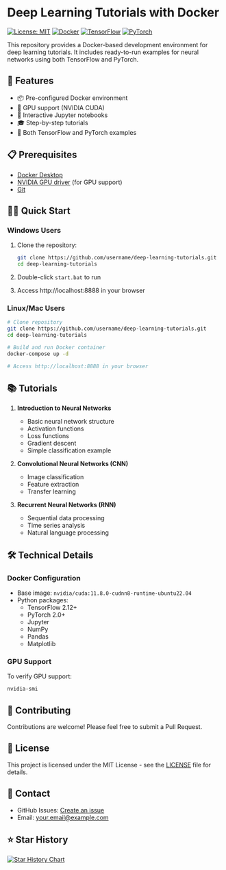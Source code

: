 # Deep Learning Tutorials with Docker

[![License: MIT](https://img.shields.io/badge/License-MIT-yellow.svg)](https://opensource.org/licenses/MIT)
[![Docker](https://img.shields.io/badge/docker-%230db7ed.svg?style=flat&logo=docker&logoColor=white)](https://www.docker.com/)
[![TensorFlow](https://img.shields.io/badge/TensorFlow-%23FF6F00.svg?style=flat&logo=TensorFlow&logoColor=white)](https://www.tensorflow.org/)
[![PyTorch](https://img.shields.io/badge/PyTorch-%23EE4C2C.svg?style=flat&logo=PyTorch&logoColor=white)](https://pytorch.org/)

This repository provides a Docker-based development environment for deep learning tutorials. It includes ready-to-run examples for neural networks using both TensorFlow and PyTorch.

## 🚀 Features

- 📦 Pre-configured Docker environment
- 🔧 GPU support (NVIDIA CUDA)
- 📓 Interactive Jupyter notebooks
- 🎓 Step-by-step tutorials
- 🔄 Both TensorFlow and PyTorch examples

## 📋 Prerequisites

- [Docker Desktop](https://www.docker.com/products/docker-desktop/)
- [NVIDIA GPU driver](https://www.nvidia.com/download/index.aspx) (for GPU support)
- [Git](https://git-scm.com/downloads)

## 🏃‍♂️ Quick Start

### Windows Users

1. Clone the repository:
   ```bash
   git clone https://github.com/username/deep-learning-tutorials.git
   cd deep-learning-tutorials
   ```

2. Double-click `start.bat` to run
3. Access http://localhost:8888 in your browser

### Linux/Mac Users

```bash
# Clone repository
git clone https://github.com/username/deep-learning-tutorials.git
cd deep-learning-tutorials

# Build and run Docker container
docker-compose up -d

# Access http://localhost:8888 in your browser
```

## 📚 Tutorials

1. **Introduction to Neural Networks**
   - Basic neural network structure
   - Activation functions
   - Loss functions
   - Gradient descent
   - Simple classification example

2. **Convolutional Neural Networks (CNN)**
   - Image classification
   - Feature extraction
   - Transfer learning

3. **Recurrent Neural Networks (RNN)**
   - Sequential data processing
   - Time series analysis
   - Natural language processing

## 🛠️ Technical Details

### Docker Configuration

- Base image: `nvidia/cuda:11.8.0-cudnn8-runtime-ubuntu22.04`
- Python packages:
  - TensorFlow 2.12+
  - PyTorch 2.0+
  - Jupyter
  - NumPy
  - Pandas
  - Matplotlib

### GPU Support

To verify GPU support:
```bash
nvidia-smi
```

## 🤝 Contributing

Contributions are welcome! Please feel free to submit a Pull Request.

## 📝 License

This project is licensed under the MIT License - see the [LICENSE](LICENSE) file for details.

## 📮 Contact

- GitHub Issues: [Create an issue](https://github.com/username/deep-learning-tutorials/issues)
- Email: your.email@example.com

## ⭐ Star History

[![Star History Chart](https://api.star-history.com/svg?repos=username/deep-learning-tutorials&type=Date)](https://star-history.com/#username/deep-learning-tutorials&Date) 
